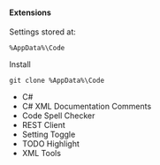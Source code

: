 #### Extensions ####

Settings stored at:

```
%AppData%\Code
```

Install
```
git clone %AppData%\Code
```


* C#
* C# XML Documentation Comments
* Code Spell Checker
* REST Client
* Setting Toggle
* TODO Highlight
* XML Tools
